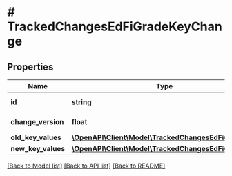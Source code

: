 # # TrackedChangesEdFiGradeKeyChange

## Properties

Name | Type | Description | Notes
------------ | ------------- | ------------- | -------------
**id** | **string** | Resource identifier | [optional]
**change_version** | **float** | Change version | [optional]
**old_key_values** | [**\OpenAPI\Client\Model\TrackedChangesEdFiGradeKey**](TrackedChangesEdFiGradeKey.md) |  | [optional]
**new_key_values** | [**\OpenAPI\Client\Model\TrackedChangesEdFiGradeKey**](TrackedChangesEdFiGradeKey.md) |  | [optional]

[[Back to Model list]](../../README.md#models) [[Back to API list]](../../README.md#endpoints) [[Back to README]](../../README.md)

